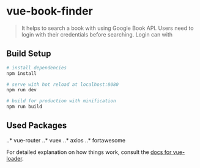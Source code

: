 # vue-book-finder

> It helps to search a book with using Google Book API. Users need to login with their credentials before searching. Login can with 

## Build Setup

``` bash
# install dependencies
npm install

# serve with hot reload at localhost:8080
npm run dev

# build for production with minification
npm run build
```
## Used Packages
..* vue-router
..* vuex
..* axios
..* fortawesome

For detailed explanation on how things work, consult the [docs for vue-loader](http://vuejs.github.io/vue-loader).
